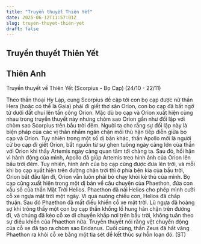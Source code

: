 ```yaml
---
title: "Truyền thuyết Thiên Yết"
date: 2025-06-12T11:57:01Z
slug: truyen-thuyet-thien-yet
draft: false
---
```


## Truyền thuyết Thiên Yết

## Thiên Anh

Truyền thuyết về Thiên Yết (Scorpius - Bọ Cạp) (24/10 - 22/11)

Theo thần thoại Hy Lạp, cung Scorpius đề cập tới con bọ cạp được nữ thần Hera (hoặc có thể là Gaia) phái đi giết thợ săn Orion, con bọ cạp đã bất ngờ từ dưới đất chui lên tấn công Orion. Mặc dù bọ cạp và Orion xuất hiện cùng nhau trong truyền thuyết này nhưng chòm sao Orion gần như đối lập với chòm sao Scorpius trên bầu trời đêm. Người ta cho rằng sự đối lập này là biện pháp của các vị thần nhằm ngăn chặn mối thù hận tiếp diễn giữa bọ cạp và Orion. Tuy nhiên trong một số dị bản khác, thần Apollo mới là người cử bọ cạp đi giết Orion, bắt nguồn từ sự ghen tuông ngày càng lớn của thần với Orion khi thấy Artemis ngày càng quan tâm tới chàng ta. Sau đó, hối hận vì hành động của mình, Apollo đã giúp Artemis treo hình ảnh của Orion lên bầu trời đêm. Tuy nhiên, hình ảnh của bọ cạp cũng được đưa lên trời, và mỗi khi bọ cạp xuất hiện trên đường chân trời thì ở phía bên kia của bầu trời, Orion bắt đầu lặn đi, Orion vẫn luôn phải bỏ chạy khỏi kẻ thù của mình. Bọ cạp cũng xuất hiện trong một dị bản về câu chuyện của Phaethon, đứa con xấu số của thần Mặt Trời Helios. Phaethon đã nài Helios cho phép mình cưỡi cỗ xe ngựa mặt trời một ngày. Vì quá nuông chiều con, Helios đã chấp thuận. Sau đó Phaethon đã mất điều khiển cỗ xe mặt trời. Lũ ngựa đã hoảng sợ khi trông thấy một con bọ cạp thần khổng lồ hung hãn chặn trên đường đi, và chúng đã kéo cỗ xe di chuyển khắp nơi trên bầu trời, không tuân theo sự điều khiển của Phaethon nữa. Truyền thuyết nói rằng vệt chuyển động của cỗ xe đã tạo ra chòm sao Eridanus. Cuối cùng, thần Zeus đã hất văng Phaethon ra khỏi cỗ xe bằng một tia sét để kết thúc sự hỗn loạn đó.
(ST)
